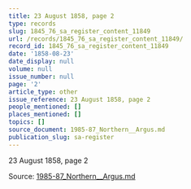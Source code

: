 ```yaml
---
title: 23 August 1858, page 2
type: records
slug: 1845_76_sa_register_content_11849
url: /records/1845_76_sa_register_content_11849/
record_id: 1845_76_sa_register_content_11849
date: '1858-08-23'
date_display: null
volume: null
issue_number: null
page: '2'
article_type: other
issue_reference: 23 August 1858, page 2
people_mentioned: []
places_mentioned: []
topics: []
source_document: 1985-87_Northern__Argus.md
publication_slug: sa-register
---
```


23 August 1858, page 2

Source: [1985-87_Northern__Argus.md](/downloads/markdown/1985-87_Northern__Argus.md)
